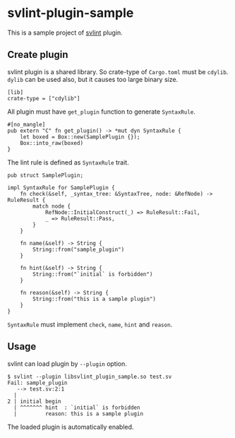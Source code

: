 # svlint-plugin-sample

This is a sample project of [svlint](https://github.com/dalance/svlint) plugin.

## Create plugin

svlint plugin is a shared library. So crate-type of `Cargo.toml` must be `cdylib`.
`dylib` can be used also, but it causes too large binary size.

```
[lib]
crate-type = ["cdylib"]
```

All plugin must have `get_plugin` function to generate `SyntaxRule`.

```
#[no_mangle]
pub extern "C" fn get_plugin() -> *mut dyn SyntaxRule {
    let boxed = Box::new(SamplePlugin {});
    Box::into_raw(boxed)
}
```

The lint rule is defined as `SyntaxRule` trait.

```
pub struct SamplePlugin;

impl SyntaxRule for SamplePlugin {
    fn check(&self, _syntax_tree: &SyntaxTree, node: &RefNode) -> RuleResult {
        match node {
            RefNode::InitialConstruct(_) => RuleResult::Fail,
            _ => RuleResult::Pass,
        }
    }

    fn name(&self) -> String {
        String::from("sample_plugin")
    }

    fn hint(&self) -> String {
        String::from("`initial` is forbidden")
    }

    fn reason(&self) -> String {
        String::from("this is a sample plugin")
    }
}
```

`SyntaxRule` must implement `check`, `name`, `hint` and `reason`.

## Usage

svlint can load plugin by `--plugin` option.

```
$ svlint --plugin libsvlint_plugin_sample.so test.sv
Fail: sample_plugin
   --> test.sv:2:1
  |
2 | initial begin
  | ^^^^^^^ hint  : `initial` is forbidden
  |         reason: this is a sample plugin
```

The loaded plugin is automatically enabled.
